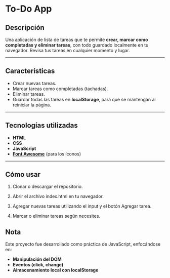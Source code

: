 # To-Do App

## Descripción
Una aplicación de lista de tareas que te permite **crear, marcar como completadas y eliminar tareas**, con todo guardado localmente en tu navegador. Revisa tus tareas en cualquier momento y lugar.  

---

## Características
- Crear nuevas tareas.  
- Marcar tareas como completadas (tachadas).  
- Eliminar tareas.  
- Guardar todas las tareas en **localStorage**, para que se mantengan al reiniciar la página.  

---

## Tecnologías utilizadas
- **HTML**  
- **CSS**  
- **JavaScript**  
- **[Font Awesome](https://fontawesome.com/)** (para los íconos)

---

## Cómo usar
1. Clonar o descargar el repositorio.

2. Abrir el archivo index.html en tu navegador.

3. Agregar nuevas tareas utilizando el input y el botón Agregar tarea.

4. Marcar o eliminar tareas según necesites.

## Nota
Este proyecto fue desarrollado como práctica de JavaScript, enfocándose en:
- **Manipulación del DOM**
- **Eventos (click, change)**
- **Almacenamiento local con localStorage**